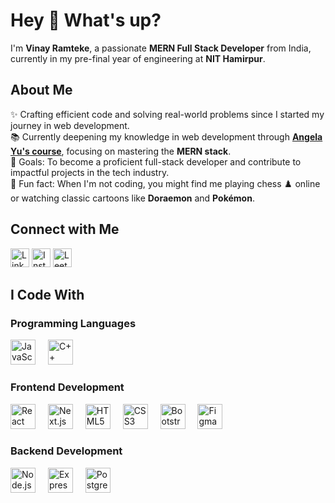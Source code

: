 <h1 align="left">Hey 👋 What's up?</h1>

<p align="left">
  I'm <strong>Vinay Ramteke</strong>, a passionate <strong>MERN Full Stack Developer</strong> from India, currently in my pre-final year of engineering at <strong>NIT Hamirpur</strong>.
</p>

<h2 align="left">About Me</h2>

<p align="left">
  ✨ Crafting efficient code and solving real-world problems since I started my journey in web development.<br>
  📚 Currently deepening my knowledge in web development through <a href="https://www.udemy.com/course/the-complete-web-development-bootcamp/" target="_blank"><strong>Angela Yu's course</strong></a>, focusing on mastering the <strong>MERN stack</strong>.<br>
  🎯 Goals: To become a proficient full-stack developer and contribute to impactful projects in the tech industry.<br>
  🎲 Fun fact: When I'm not coding, you might find me playing chess ♟️ online or watching classic cartoons like <strong>Doraemon</strong> and <strong>Pokémon</strong>.
</p>

<h2 align="left">Connect with Me</h2>

<p align="left">
  <a href="https://linkedin.com/in/vinayramteke" target="_blank"><img src="https://raw.githubusercontent.com/rahuldkjain/github-profile-readme-generator/master/src/images/icons/Social/linked-in-alt.svg" alt="LinkedIn" height="30" width="30" /></a>
  <a href="https://instagram.com/vinay_r04" target="_blank"><img src="https://raw.githubusercontent.com/rahuldkjain/github-profile-readme-generator/master/src/images/icons/Social/instagram.svg" alt="Instagram" height="30" width="30" /></a>
  <a href="https://www.leetcode.com/vinay_ramteke" target="_blank"><img src="https://raw.githubusercontent.com/rahuldkjain/github-profile-readme-generator/master/src/images/icons/Social/leet-code.svg" alt="LeetCode" height="30" width="30" /></a>
</p>

<h2 align="left">I Code With</h2>

<h3 align="left">Programming Languages</h3>
<div align="left">
  <img src="https://cdn.jsdelivr.net/gh/devicons/devicon/icons/javascript/javascript-original.svg" height="40" alt="JavaScript" title="JavaScript" />
  <img width="12" />
  <img src="https://cdn.jsdelivr.net/gh/devicons/devicon/icons/cplusplus/cplusplus-original.svg" height="40" alt="C++" title="C++" />
</div>

<h3 align="left">Frontend Development</h3>
<div align="left">
  <img src="https://cdn.jsdelivr.net/gh/devicons/devicon/icons/react/react-original.svg" height="40" alt="React" title="React" />
  <img width="12" />
  <img src="https://cdn.jsdelivr.net/gh/devicons/devicon/icons/nextjs/nextjs-original.svg" height="40" alt="Next.js" title="Next.js" />
  <img width="12" />
  <img src="https://cdn.jsdelivr.net/gh/devicons/devicon/icons/html5/html5-original-wordmark.svg" height="40" alt="HTML5" title="HTML5" />
  <img width="12" />
  <img src="https://cdn.jsdelivr.net/gh/devicons/devicon/icons/css3/css3-original-wordmark.svg" height="40" alt="CSS3" title="CSS3" />
  <img width="12" />
  <img src="https://cdn.jsdelivr.net/gh/devicons/devicon/icons/bootstrap/bootstrap-plain-wordmark.svg" height="40" alt="Bootstrap" title="Bootstrap" />
  <img width="12" />
  <img src="https://www.vectorlogo.zone/logos/figma/figma-icon.svg" height="40" alt="Figma" title="Figma" />
</div>

<h3 align="left">Backend Development</h3>
<div align="left">
  <img src="https://cdn.jsdelivr.net/gh/devicons/devicon/icons/nodejs/nodejs-original-wordmark.svg" height="40" alt="Node.js" title="Node.js" />
  <img width="12" />
  <img src="https://cdn.jsdelivr.net/gh/devicons/devicon/icons/express/express-original-wordmark.svg" height="40" alt="Express.js" title="Express.js" />
  <img width="12" />
  <img src="https://cdn.jsdelivr.net/gh/devicons/devicon/icons/postgresql/postgresql-original-wordmark.svg" height="40" alt="PostgreSQL" title="PostgreSQL" />
</div>

